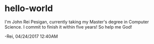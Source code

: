 # hello-world

I'm John Rei Pesigan, currently taking my Master's degree in Computer Science. I commit to finish it within five years! So help me God!

-Rei, 04/24/2017 12:40AM
